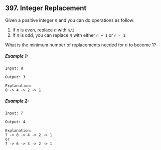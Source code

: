 ## 397. Integer Replacement
Given a positive integer *n* and you can do operations as follow:

1. If *n* is even, replace *n* with ```n/2```.
1. If *n* is odd, you can replace *n* with either ```n + 1``` or ```n - 1```.

What is the minimum number of replacements needed for *n* to become 1?

##### Example 1:
```
Input: 8

Output: 3

Explanation:
8 -> 4 -> 2 -> 1
```
##### Example 2:
```
Input: 7

Output: 4

Explanation:
7 -> 8 -> 4 -> 2 -> 1
or
7 -> 6 -> 3 -> 2 -> 1
```
